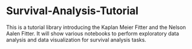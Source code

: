 # Survival-Analysis-Tutorial

This is a tutorial library introducing the Kaplan Meier Fitter and the Nelson Aalen Fitter. It will show various notebooks to perform exploratory data analysis and data visualization for survival analysis tasks.
